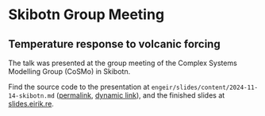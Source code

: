 # Skibotn Group Meeting

## Temperature response to volcanic forcing

The talk was presented at the group meeting of the Complex Systems Modelling Group
(CoSMo) in Skibotn.

Find the source code to the presentation at
`engeir/slides/content/2024-11-14-skibotn.md`
([permalink](https://github.com/engeir/slides/blob/3591a2b54abf3bf45a34620780c68c12e227ca19/content/2024-11-14-skibotn.md),
[dynamic link](https://github.com/engeir/slides/blob/main/content/2024-11-14-skibotn.md)),
and the finished slides at
[slides.eirik.re](https://slides.eirik.re/2024-11-14-skibotn.html).
